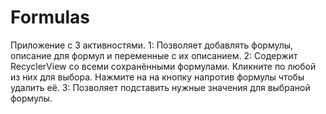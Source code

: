 # Formulas
Приложение с 3 активностями.
1: Позволяет добавлять формулы, описание для формул и переменные с их описанием.
2: Содержит RecyclerView со всеми сохранёнными формулами. Кликните по любой из них для выбора. Нажмите на на кнопку напротив формулы чтобы удалить её.
3: Позволяет подставить нужные значения для выбраной формулы.
